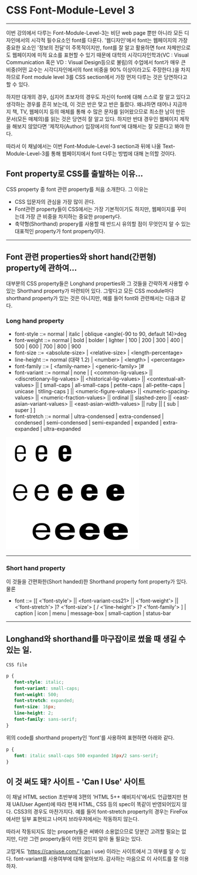 # CSS Font-Module-<span class="emp-h">Level 3</span>

---
이번 강의에서 다루는 Font-Module-Level-3는 비단 web page 뿐만 아니라 모든 디자인에서의 시각적 필수요소인 font를 다룬다. '웹디자인'에서 font는 웹페이지의 가장 중요한 요소인 '정보의 전달'이 주목적이지만, font를 잘 알고 활용하면 font 자체만으로도 웹페이지에 미적 요소를 표현할 수 있기 때문에 대학의 시각디자인학과(VC : Visual Communication 혹은 VD : Visual Design등으로 불림)의 수업에서 font가 매우 큰 비중(어떤 교수는 시각디자인에서의 font 비중을 90% 이상이라고도 주장한다.)을 차지하므로 Font module level 3를 CSS section에서 가장 먼저 다루는 것은 당연하다고 할 수 있다.

하지만 대개의 경우, 심지어 초보자의 경우도 자신이 font에 대해 스스로 잘 알고 있다고 생각하는 경우를 흔히 보는데, 이 것은 반은 맞고 반은 틀렸다. 왜냐하면 태어나 지금까지 책, TV, 웹페이지 등의 매체를 통해 수 많은 문자를 읽어왔으므로 최소한 남이 만든 문서(모든 매체의)를 읽는 것은 당연히 잘 알고 있다. 하지만 반대 경우인 웹페이지 제작을 해보지 않았다면 '제작자(Author) 입장에서의 font'에 대해서는 잘 모른다고 봐야 한다.

따라서 이 채널에서는 이번 Font-Module-Level-3 section과 뒤에 나올 Text-Module-Level-3를 통해 웹페이지에서 font 다루는 방법에 대해 논의할 것이다.

## Font property로 CSS를 출발하는 이유...

CSS property 중 font 관련 property를  처음 소개한다. 그 이유는 
- CSS 입문자의 관심을 가장 많이 끈다.
- Font관련 property들이 CSS에서는 가장 기본적이기도 하지만, 웹페이지를 꾸미는데 가장 큰 비중을 차지하는 중요한 property다.
- 축약형(Shorthand) propery를 사용할 때 반드시 <span class="emph">유의할 점</span>이 무엇인지 알 수 있는 대표적인 property가 font property이다.


<hr class="thin" />

## Font 관련 properties와 short hand(간편형) property에 관하여...



대부분의 CSS property들은 Longhand properties와 그 것들을 간략하게 사용할 수 있는 Shorthand property가 마련되어 있다. 그렇다고 모든 CSS module마다 shorthand property가 있는 것은 아니지만, 예를 들어 font와 관련해서는 다음과 같다.


### Long hand property

- <span class="emp-i">font-style</span> ::= normal | italic | oblique <span class="emp-i">&lt;angle(-90 to 90, default 14)>deg</span>
- <span class="emp-i">font-weight</span> ::= normal | bold | bolder | lighter | 100 | 200 | 300 | 400 | 500 | 600 | 700 | 800 | 900
- <span class="emp-i">font-size</span> ::= &lt;absolute-size&gt; | &lt;relative-size&gt; |
          &lt;length-percentage&gt;
- <span class="emp-i">line-height</span> ::= normal <span class="emp-i">(대략 1.2)</span> | &lt;number> | &lt;length> | &lt;percentage>
- <span class="emp-i">font-family</span> ::= [ &lt;family-name&gt; | &lt;generic-family&gt; ]#
- <span class="emp-i">font-variant</span> ::= normal | none | [ &lt;common-lig-values&gt; ||
          &lt;discretionary-lig-values&gt; || &lt;historical-lig-values&gt; ||
          &lt;contextual-alt-values&gt; || [ small-caps | all-small-caps |
          petite-caps | all-petite-caps | unicase | titling-caps ] ||
          &lt;numeric-figure-values&gt; || &lt;numeric-spacing-values&gt; ||
          &lt;numeric-fraction-values&gt; || ordinal || slashed-zero ||
          &lt;east-asian-variant-values&gt; || &lt;east-asian-width-values&gt; ||
          ruby || [ sub | super ] ]
- <span class="emp-i lev3">font-stretch</span> ::= normal | ultra-condensed | extra-condensed | condensed |         semi-condensed | semi-expanded | expanded | extra-expanded | ultra-expanded

![img](img/weight-width-variations.png "Font weight width variations")          

<hr class="thin" />

### Short hand property

이 것들을 간편화한(Short handed)한 Shorthand property <span class="emp-i">font</span> property가 있다. 물론 

- <span class="emp-i">font</span> ::= [[ &lt;'<span class="emph">font</span>-style'> || &lt;<span class="emph">font</span>-variant-css21> || &lt;'<span class="emph">font</span>-weight'> || &lt;'<span class="emph">font</span>-stretch'> ]? &lt;'<span class="emph">font</span>-size'> [ / &lt;'line-height'> ]? &lt;'<span class="emph">font</span>-family'> ] | caption | icon | menu | message-box | small-caption | status-bar

<hr class="thin" />

## Longhand와 shorthand를 마구잡이로 썼을 때 생길 수 있는 일.

<code class="css">CSS file</code>
```css
p {
   font-style: italic;
   font-variant: small-caps;
   font-weight: 500;
   font-stretch: expanded;
   font-size: 16px;
   line-height: 2;
   font-family: sans-serif;
}
```
위의 code를 shorthand property인 '<span class="emp-i">font</span>'를 사용하여 표현하면 아래와 같다.

```css
p {
   font: italic small-caps 500 expanded 16px/2 sans-serif;
}
```

## 이 것 써도 돼? 사이트 - 'Can I Use' 사이트
이 채널 HTML section 초반부에 3편의 'HTML 5++ 예비지식'에서도 언급했지만 현재 UA(User Agent)에 따라 현재 HTML, CSS 등의 spec이 똑같이 반영되어있지 않다. CSS3의 경우도 마찬가지다. 예를 들어 font-stretch property의 경우는 FireFox에서만 일부 표현되고 나머지 브라우저에서는 작동하지 않는다. 

따라서 작동되지도 않는 property들은 써봐야 소용없으므로 당분간 고려할 필요는 없지만, 다만 그런 property들이 어떤 것인지 알아 둘 필요는 있다.

고맙게도 'https://caniuse.com/'(can i use) 이라는 사이트에서 그 여부를 알 수 있다. <span class="emp-i">font-variant</span>를 사용여부에 대해 알아보자. 감사하는 마음으로 이 사이트를 잘 이용하자.

